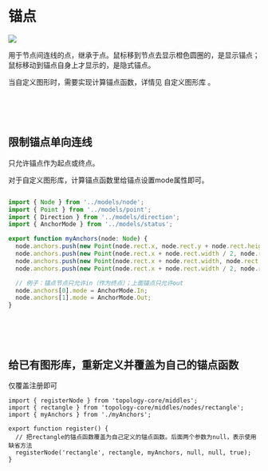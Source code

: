 # 锚点

<img src="https://cdn.nlark.com/yuque/0/2019/png/179380/1571388562844-78500243-cae3-4bc9-879e-765dfcad0850.png"></img>

用于节点间连线的点，继承于点。鼠标移到节点去显示橙色圆圈的，是显示锚点；鼠标移动到锚点自身上才显示的，是隐式锚点。

当自定义图形时，需要实现计算锚点函数，详情见 自定义图形库 。


<br>
<br>
<br>


## 限制锚点单向连线

只允许锚点作为起点或终点。

对于自定义图形库，计算锚点函数里给锚点设置mode属性即可。

```javascript

import { Node } from '../models/node';
import { Point } from '../models/point';
import { Direction } from '../models/direction';
import { AnchorMode } from '../models/status';

export function myAnchors(node: Node) {
  node.anchors.push(new Point(node.rect.x, node.rect.y + node.rect.height / 2, Direction.Left));
  node.anchors.push(new Point(node.rect.x + node.rect.width / 2, node.rect.y, Direction.Up));
  node.anchors.push(new Point(node.rect.x + node.rect.width, node.rect.y + node.rect.height / 2, Direction.Right));
  node.anchors.push(new Point(node.rect.x + node.rect.width / 2, node.rect.y + node.rect.height, Direction.Bottom));

  // 例子：锚点节点只允许in（作为终点）；上面锚点只允许out
  node.anchors[0].mode = AnchorMode.In;
  node.anchors[1].mode = AnchorMode.Out;
}

```

<br>
<br>
<br>

## 给已有图形库，重新定义并覆盖为自己的锚点函数

仅覆盖注册即可

```javscript
import { registerNode } from 'topology-core/middles';
import { rectangle } from 'topology-core/middles/nodes/rectangle';
import { myAnchors } from './myAnchors';

export function register() {
  // 把rectangle的锚点函数覆盖为自己定义的锚点函数。后面两个参数为null，表示使用缺省方法
  registerNode('rectangle', rectangle, myAnchors, null, null, true);
}
```
